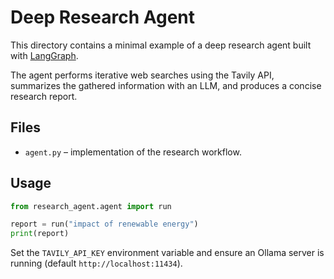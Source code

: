 # Deep Research Agent

This directory contains a minimal example of a deep research agent built with [LangGraph](https://github.com/langchain-ai/langgraph).

The agent performs iterative web searches using the Tavily API, summarizes the gathered information with an LLM, and produces a concise research report.

## Files

- `agent.py` – implementation of the research workflow.

## Usage

```python
from research_agent.agent import run

report = run("impact of renewable energy")
print(report)
```

Set the `TAVILY_API_KEY` environment variable and ensure an Ollama server is running (default `http://localhost:11434`).
